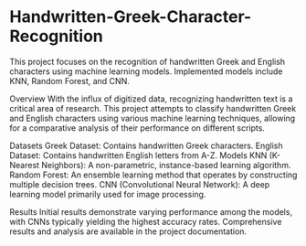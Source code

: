 # Handwritten-Greek-Character-Recognition
This project focuses on the recognition of handwritten Greek and English characters using machine learning models. Implemented models include KNN, Random Forest, and CNN.

Overview
With the influx of digitized data, recognizing handwritten text is a critical area of research. This project attempts to classify handwritten Greek and English characters using various machine learning techniques, allowing for a comparative analysis of their performance on different scripts.

Datasets
Greek Dataset: Contains handwritten Greek characters.
English Dataset: Contains handwritten English letters from A-Z.
Models
KNN (K-Nearest Neighbors): A non-parametric, instance-based learning algorithm.
Random Forest: An ensemble learning method that operates by constructing multiple decision trees.
CNN (Convolutional Neural Network): A deep learning model primarily used for image processing.


Results
Initial results demonstrate varying performance among the models, with CNNs typically yielding the highest accuracy rates. Comprehensive results and analysis are available in the project documentation.
